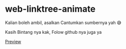 # web-linktree-animate
Kalian boleh ambil, asalkan Cantumkan sumbernya yah 😅

Kasih Bintang nya kak, Folow github nya juga ya

<a href="https://bolaxd.github.io/web-linktree-animate/">Preview</a>
